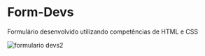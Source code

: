 # Form-Devs
Formulário desenvolvido utilizando competências de HTML e CSS 

![formulario devs2](https://user-images.githubusercontent.com/122579477/221323394-89d30455-8d18-4c3e-adc2-260b4da6e56f.png)
